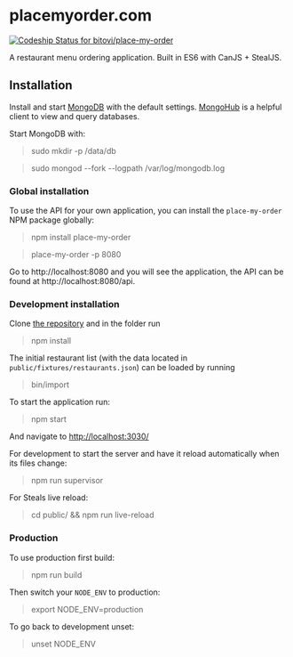# placemyorder.com

[ ![Codeship Status for bitovi/place-my-order](https://codeship.com/projects/25f512b0-dbde-0132-3a71-428a02316898/status?branch=master)](https://codeship.com/projects/79797)

A restaurant menu ordering application. Built in ES6 with CanJS + StealJS.

## Installation

Install and start [MongoDB](https://www.mongodb.org/) with the default settings. [MongoHub](http://mongohub.todayclose.com/) is a helpful client to view and query databases.

Start MongoDB with:

> sudo mkdir -p /data/db

> sudo mongod --fork --logpath /var/log/mongodb.log

### Global installation

To use the API for your own application, you can install the `place-my-order` NPM package globally:

> npm install place-my-order

> place-my-order -p 8080

Go to http://localhost:8080 and you will see the application, the API can be found at http://localhost:8080/api.

### Development installation

Clone [the repository](https://github.com/bitovi/place-my-order) and in the folder run

> npm install

The initial restaurant list (with the data located in `public/fixtures/restaurants.json`) can be loaded by running

> bin/import

To start the application run:

> npm start

And navigate to [http://localhost:3030/](http://localhost:3030/)

For development to start the server and have it reload automatically when its files change:

> npm run supervisor

For Steals live reload:

> cd public/ && npm run live-reload

### Production

To use production first build:

> npm run build

Then switch your `NODE_ENV` to production:

> export NODE_ENV=production

To go back to development unset:

> unset NODE_ENV
